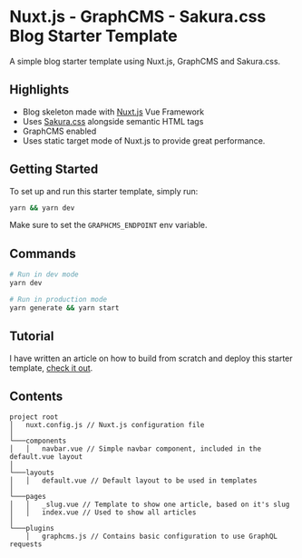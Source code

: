 # Nuxt.js - GraphCMS - Sakura.css Blog Starter Template

A simple blog starter template using Nuxt.js, GraphCMS and Sakura.css.

## Highlights

- Blog skeleton made with [Nuxt.js](https://github.com/nuxt/nuxt.js) Vue Framework
- Uses [Sakura.css](https://github.com/oxalorg/sakura) alongside semantic HTML tags
- GraphCMS enabled
- Uses static target mode of Nuxt.js to provide great performance.

## Getting Started

To set up and run this starter template, simply run:

```sh
yarn && yarn dev
```

Make sure to set the `GRAPHCMS_ENDPOINT` env variable.

## Commands

```sh
# Run in dev mode
yarn dev

# Run in production mode
yarn generate && yarn start
```

## Tutorial

I have written an article on how to build from scratch and deploy this starter template, [check it out](https://jvanelian.dev/blog/blog-nuxt-sakura-graphcms-vercel).

## Contents
```
project root
│   nuxt.config.js // Nuxt.js configuration file
│
└───components
│   │   navbar.vue // Simple navbar component, included in the default.vue layout
│
└───layouts
│   │   default.vue // Default layout to be used in templates
│
└───pages
│   │   _slug.vue // Template to show one article, based on it's slug
│   │   index.vue // Used to show all articles
│
└───plugins
    │   graphcms.js // Contains basic configuration to use GraphQL requests
```